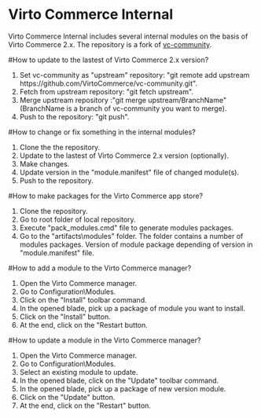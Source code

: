 Virto Commerce Internal
============
Virto Commerce Internal includes several internal modules on the basis of Virto Commerce 2.x. 
The repository is a fork of <a href="https://github.com/VirtoCommerce/vc-community">vc-community</a>.

#How to update to the lastest of Virto Commerce 2.x version?
<ol>
<li>Set vc-community as "upstream" repository: "git remote add upstream https://github.com/VirtoCommerce/vc-community.git".</li>
<li>Fetch from upstream repository: "git fetch upstream".</li>
<li>Merge upstream repository :"git merge upstream/BranchName" (BranchName  is a branch of vc-community you want to merge).</li>
<li>Push to the repository: "git push".</li>
</ol>

#How to change or fix something in the internal modules?
<ol>
<li>Clone the the repository.</li>
<li>Update to the lastest of Virto Commerce 2.x version (optionally).</li>
<li>Make changes.</li>
<li>Update version in the "module.manifest" file of changed module(s).</li>
<li>Push to the repository.</li>
</ol>

#How to make packages for the Virto Commerce app store?
<ol>
<li>Clone the repository.</li>
<li>Go to root folder of local repository.</li>
<li>Execute "pack_modules.cmd" file to generate modules packages.</li>
<li>Go to the "artifacts\modules" folder. The folder contains a number of modules packages. Version of module package depending of version in "module.manifest" file.</li>
</ol>

#How to add a module to the Virto Commerce manager?
<ol>
<li>Open the Virto Commerce manager.</li>
<li>Go to Configuration\Modules.</li>
<li>Click on the "Install" toolbar command.</li>
<li>In the opened blade, pick up a package of module you want to install.</li>
<li>Click on the "Install" button.</li>
<li>At the end, click on the "Restart button.</li>
</ol>

#How to update a module in the Virto Commerce manager?
<ol>
<li>Open the Virto Commerce manager.</li>
<li>Go to Configuration\Modules.</li>
<li>Select an existing module to update.</li>
<li>In the opened blade, click on the "Update" toolbar command.</li>
<li>In the opened blade, pick up a package of new version module.</li>
<li>Click on the "Update" button.</li>
<li>At the end, click on the "Restart" button.</li>
</ol>
